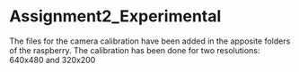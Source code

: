 # Assignment2_Experimental

The files for the camera calibration have been added in the apposite folders of the raspberry.
The calibration has been done for two resolutions: 640x480 and 320x200
